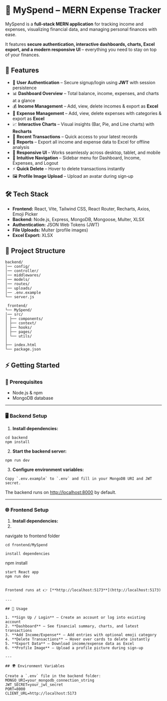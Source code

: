 # 💸 MySpend – MERN Expense Tracker  

MySpend is a **full‑stack MERN application** for tracking income and expenses, visualizing financial data, and managing personal finances with ease.  

It features **secure authentication, interactive dashboards, charts, Excel export, and a modern responsive UI** – everything you need to stay on top of your finances.  

## 🚀 Features  

- 🔐 **User Authentication** – Secure signup/login using **JWT** with session persistence  
- 📊 **Dashboard Overview** – Total balance, income, expenses, and charts at a glance  
- 💰 **Income Management** – Add, view, delete incomes & export as **Excel**  
- 💸 **Expense Management** – Add, view, delete expenses with categories & export as **Excel**  
- 📈 **Interactive Charts** – Visual insights (Bar, Pie, and Line charts) with **Recharts**  
- 📝 **Recent Transactions** – Quick access to your latest records  
- 📁 **Reports** – Export all income and expense data to Excel for offline analysis  
- 📱 **Responsive UI** – Works seamlessly across desktop, tablet, and mobile  
- 🧭 **Intuitive Navigation** – Sidebar menu for Dashboard, Income, Expenses, and Logout  
- ⚡ **Quick Delete** – Hover to delete transactions instantly  
- 🖼 **Profile Image Upload** – Upload an avatar during sign‑up


## 🛠 Tech Stack  

- **Frontend:** React, Vite, Tailwind CSS, React Router, Recharts, Axios, Emoji Picker  
- **Backend:** Node.js, Express, MongoDB, Mongoose, Multer, XLSX  
- **Authentication:** JSON Web Tokens (JWT)  
- **File Uploads:** Multer (profile images)  
- **Excel Export:** XLSX  

## 📂 Project Structure  
```
backend/
│── config/
│── controller/
│── middlewares/
│── models/
│── routes/
│── uploads/
│── .env.example
└── server.js

 frontend/
└── MySpend/
│── src/
│ ├── components/
│ ├── context/
│ ├── hooks/
│ ├── pages/
│ └── utils/
│
├── index.html
└── package.json
```

## ⚡ Getting Started  

### 🔑 Prerequisites  
- Node.js & npm  
- MongoDB database  

---

### 🖥 Backend Setup  

1. **Install dependencies:**
```
cd backend
npm install

```
2. **Start the backend server:**
```
npm run dev
```
3. **Configure environment variables:**
```
Copy `.env.example` to `.env` and fill in your MongoDB URI and JWT secret.  

```
The backend runs on [http://localhost:8000](http://localhost:8000) by default.  

---

### 🌐 Frontend Setup  

1. **Install dependencies:**
2. 
navigate to frontend folder
```
cd frontend/MySpend

install dependencies
```
npm install
```
start React app
npm run dev


Frontend runs at 👉 [**http://localhost:5173**](http://localhost:5173)  

---

## 🎯 Usage  

1. **Sign Up / Login** – Create an account or log into existing account  
2. **Dashboard** – See financial summary, charts, and latest transactions  
3. **Add Income/Expense** – Add entries with optional emoji category  
4. **Delete Transactions** – Hover over cards to delete instantly  
5. **Export Data** – Download income/expense data as Excel  
6. **Profile Image** – Upload a profile picture during sign‑up  

---

## 🌍 Environment Variables  

Create a `.env` file in the backend folder:  
MONGO_URI=your_mongodb_connection_string
JWT_SECRET=your_jwt_secret
PORT=8000
CLIENT_URL=http://localhost:5173

